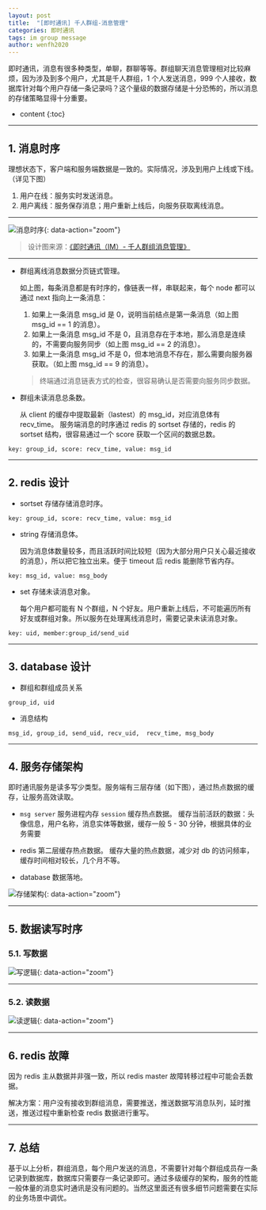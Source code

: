 ```yaml
---
layout: post
title:  "[即时通讯] 千人群组-消息管理"
categories: 即时通讯
tags: im group message
author: wenfh2020
--- 
```


即时通讯，消息有很多种类型，单聊，群聊等等。群组聊天消息管理相对比较麻烦，因为涉及到多个用户，尤其是千人群组，1 个人发送消息，999 个人接收，数据库针对每个用户存储一条记录吗？这个量级的数据存储是十分恐怖的，所以消息的存储策略显得十分重要。



* content
{:toc}

---

## 1. 消息时序

理想状态下，客户端和服务端数据是一致的。实际情况，涉及到用户上线或下线。（详见下图）

1. 用户在线：服务实时发送消息。
2. 用户离线：服务保存消息；用户重新上线后，向服务获取离线消息。

---

![消息时序](/images/2020-02-25-08-14-15.png){: data-action="zoom"}

> 设计图来源：[《即时通讯（IM）- 千人群组消息管理》](https://www.processon.com/apps/5dbb0ac4e4b0ea86c41ca550)

---

* 群组离线消息数据分页链式管理。

   如上图，每条消息都是有时序的，像链表一样，串联起来，每个 node 都可以通过 next 指向上一条消息：
   1. 如果上一条消息 msg_id 是  0，说明当前结点是第一条消息（如上图 msg_id == 1 的消息）。
   2. 如果上一条消息 msg_id 不是 0，且消息存在于本地，那么消息是连续的，不需要向服务同步（如上图 msg_id == 2 的消息）。
   3. 如果上一条消息 msg_id 不是 0，但本地消息不存在，那么需要向服务器获取。（如上图 msg_id == 9 的消息）。
   > 终端通过消息链表方式的检查，很容易确认是否需要向服务同步数据。

* 群组未读消息总条数。

   从 client 的缓存中提取最新（lastest）的 msg_id，对应消息体有 recv_time。
   服务端消息的时序通过 redis 的 sortset 存储的，redis 的 sortset 结构，很容易通过一个 score 获取一个区间的数据总数。

```shell
key: group_id, score: recv_time, value: msg_id
```

---

## 2. redis 设计

* sortset 存储存储消息时序。

```shell
key: group_id, score: recv_time, value: msg_id
```

* string 存储消息体。

  因为消息体数量较多，而且活跃时间比较短（因为大部分用户只关心最近接收的消息），所以把它独立出来。便于 timeout 后 redis 能删除节省内存。

```shell
key: msg_id, value: msg_body
```

* set 存储未读消息对象。

  每个用户都可能有 N 个群组，N 个好友。用户重新上线后，不可能遍历所有好友或群组对象。所以服务在处理离线消息时，需要记录未读消息对象。

```shell
key: uid, member:group_id/send_uid
```

---

## 3. database 设计

* 群组和群组成员关系

```shell
group_id, uid
```

* 消息结构

```shell
msg_id, group_id, send_uid, recv_uid,  recv_time, msg_body
```

---

## 4. 服务存储架构

即时通讯服务是读多写少类型。服务端有三层存储（如下图），通过热点数据的缓存，让服务高效读取。

* `msg server` 服务进程内存 `session` 缓存热点数据。
   缓存当前活跃的数据：头像信息，用户名称，消息实体等数据，缓存一般 5 - 30 分钟，根据具体的业务需要

* redis 第二层缓存热点数据。
   缓存大量的热点数据，减少对 db 的访问频率，缓存时间相对较长，几个月不等。

* database 数据落地。

![存储架构](/images/2020-02-25-08-16-18.png){: data-action="zoom"}

---

## 5. 数据读写时序

### 5.1. 写数据

![写逻辑](/images/2020-02-25-08-16-44.png){: data-action="zoom"}

---

### 5.2. 读数据

![读逻辑](/images/2020-02-25-08-17-14.png){: data-action="zoom"}

---

## 6. redis 故障

因为 redis 主从数据并非强一致，所以 redis master 故障转移过程中可能会丢数据。

解决方案：用户没有接收到群组消息，需要推送，推送数据写消息队列，延时推送，推送过程中重新检查 redis 数据进行重写。

---

## 7. 总结

基于以上分析，群组消息，每个用户发送的消息，不需要针对每个群组成员存一条记录到数据库，数据库只需要存一条记录即可。通过多级缓存的架构，服务的性能一般体量的消息实时通讯是没有问题的。当然这里面还有很多细节问题需要在实际的业务场景中调优。
